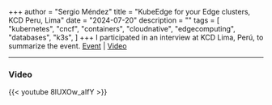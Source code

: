 +++
author = "Sergio Méndez"
title = "KubeEdge for your Edge clusters, KCD Peru, Lima"
date = "2024-07-20"
description = ""
tags = [
    "kubernetes",
    "cncf",
    "containers",
    "cloudnative",
    "edgecomputing",
    "databases",
    "k3s",
]
+++
I participated in an interview at KCD Lima, Perú, to summarize the event. 
[Event](https://community.cncf.io/events/details/cncf-kcd-lima-peru-presents-kcd-lima-peru-2024/) | [Video](https://youtu.be/Z-4qoWPFxjY?t=3125)
<!--more-->
---
### Video

{{< youtube 8lUXOw_aIfY >}}